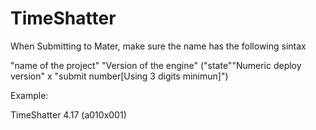 # TimeShatter

When Submitting to Mater, make sure the name has the following sintax

"name of the project" "Version of the engine" ("state""Numeric deploy version" x "submit number[Using 3 digits minimun]")

Example:

TimeShatter 4.17 (a010x001)